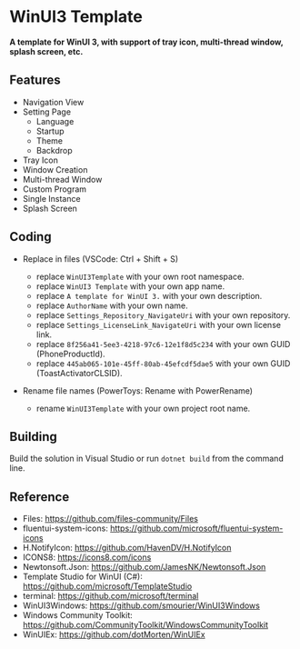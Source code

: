 # WinUI3 Template

**A template for WinUI 3, with support of tray icon, multi-thread window, splash screen, etc.**

## Features

* Navigation View
* Setting Page
	* Language
	* Startup
	* Theme
	* Backdrop
* Tray Icon
* Window Creation
* Multi-thread Window
* Custom Program
* Single Instance
* Splash Screen

## Coding

* Replace in files (VSCode: Ctrl + Shift + S)
	* replace `WinUI3Template` with your own root namespace.
	* replace `WinUI3 Template` with your own app name.
	* replace `A template for WinUI 3.` with your own description.
	* replace `AuthorName` with your own name.
	* replace `Settings_Repository_NavigateUri` with your own repository.
	* replace `Settings_LicenseLink_NavigateUri` with your own license link.
	* replace `8f256a41-5ee3-4218-97c6-12e1f8d5c234` with your own GUID (PhoneProductId).
	* replace `445ab065-101e-45ff-80ab-45efcdf5dae5` with your own GUID (ToastActivatorCLSID).

* Rename file names (PowerToys: Rename with PowerRename)
	* rename `WinUI3Template` with your own project root name.

## Building

Build the solution in Visual Studio or run `dotnet build` from the command line.

## Reference

* Files: https://github.com/files-community/Files
* fluentui-system-icons: https://github.com/microsoft/fluentui-system-icons
* H.NotifyIcon: https://github.com/HavenDV/H.NotifyIcon
* ICONS8: https://icons8.com/icons
* Newtonsoft.Json: https://github.com/JamesNK/Newtonsoft.Json
* Template Studio for WinUI (C#): https://github.com/microsoft/TemplateStudio
* terminal: https://github.com/microsoft/terminal
* WinUI3Windows: https://github.com/smourier/WinUI3Windows
* Windows Community Toolkit: https://github.com/CommunityToolkit/WindowsCommunityToolkit
* WinUIEx: https://github.com/dotMorten/WinUIEx